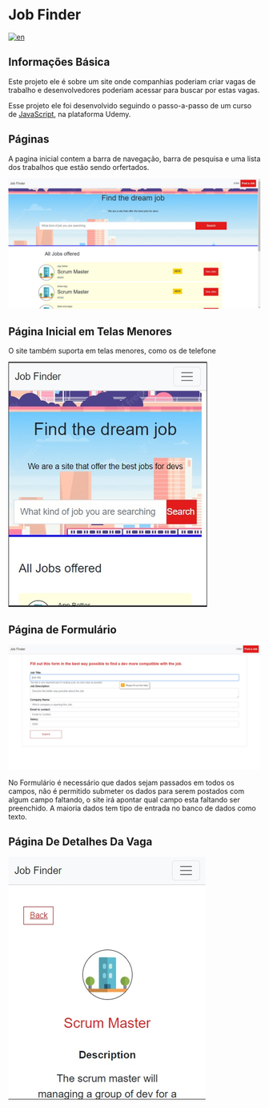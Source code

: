 
# Job Finder
[![en](https://img.shields.io/badge/lang-en-red.svg)](https://github.com/pablorenato1/jobfinder/blob/main/README.md)
## Informações Básica
  <p>Este projeto ele é sobre um site onde companhias poderiam criar vagas de trabalho e desenvolvedores poderiam acessar para buscar por estas vagas.</p> 
  <p>Esse projeto ele foi desenvolvido seguindo o passo-a-passo de um curso de <a href="https://www.udemy.com/course/javascript-do-basico-ao-avancado-com-node-e-projetos/">JavaScript</a>, na plataforma Udemy.</p>

  ## Páginas

  <div>
    <p>
      A pagina inicial contem a barra de navegação, barra de pesquisa e uma lista dos trabalhos que estão sendo orfertados.
    </p>
    <img src="./public/img/JobFinderHomePage.jpg" alt="Pagina inicial">
    <h2>Página Inicial em Telas Menores</h2>
    <p>O site também suporta em telas menores, como os de telefone</p>
    <img src="./public/img/JobFinderHomePagePhone.jpg" alt="Pagina inicial no telefone">
    <h2>Página de Formulário</h2>
    <img src="./public/img/JobFinderFormPage.jpg" alt="Pagina de criação de vagas">
    <p>No Formulário é necessário que dados sejam passados em todos os campos, não é permitido submeter os dados para serem postados com algum campo faltando, o site irá apontar qual campo esta faltando ser preenchido.
    A maioria dados tem tipo de entrada no banco de dados como texto.
    </p>
    <h2>Página De Detalhes Da Vaga</h2>
    <img src="./public/img/JobFinderJobDetails.jpg" alt="Detalhes da Vaga">
    


